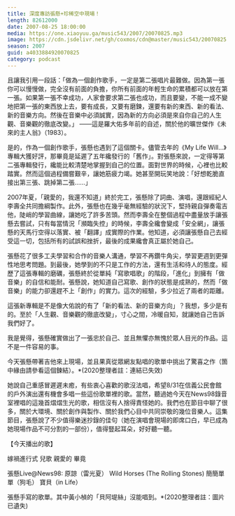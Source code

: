 ```yaml
---
title: 深度專訪張懸+珍稀空中現場！
length: 82612000
date: 2007-08-25 18:00:00
media: https://one.xiaoyuu.ga/music543/2007/20070825.mp3
image: https://cdn.jsdelivr.net/gh/coxmos/cdn@master/music543/20070825.png
season: 2007
guid: a4033884920070825
category: podcast
---
```


且讓我引用一段話：「做為一個創作歌手，一定是第二張唱片最難做。因為第一張你可以慢慢做，完全沒有前面的負擔，你所有前面的年輕生命的累積都可以放在第一張。如果第一張不幸成功，人家會要求第二張也成功，而且要變，不能一成不變地把第一張的東西放上去，要有成長，又要有磨鍊，還要有新的東西、新的看法、新的音樂方向。然後在音樂中必須誠實，因為新的方向必須是來自你自己的人生觀、音樂觀的徹底改變。」
——這是羅大佑多年前的自述，關於他的曠世傑作《未來的主人翁》（1983）。

是的，作為一個創作歌手，張懸也遇到了這個關卡。儘管去年的《My Life Will…》專輯大獲好評，那畢竟是延遲了五年纔發行的「舊作」。對張懸來說，一定得等第二張專輯發行，纔能比較清楚地掌握到自己的位置。面對世界的時候，心裡也比較踏實。然而這個過程備嘗艱辛，讓她筋疲力竭。她甚至開玩笑地說：「好想乾脆直接出第三張、跳掉第二張……」

2007年夏，「親愛的，我還不知道」終於完工，張懸除了詞曲、演唱，還跟經紀人李壽全共同擔綱製作。此外，張懸也在幾乎毫無經驗的狀況下，堅持親自彈奏電吉他，陡峭的學習曲線，讓她吃了許多苦頭。然而李壽全在整個過程中盡量放手讓張懸去嘗試，只有每當情況「瀕臨失控」的時候，李壽全纔會變成「安全網」，讓張懸的天馬行空得以落實、被「翻譯」成實際的作業。他知道，必須讓張懸自己去經受這一切，包括所有的試誤和挫折，最後的成果纔會真正屬於她自己。

張懸花了很多工夫學習和合作的音樂人溝通，學習不再鑽牛角尖，學習更週到更彈性地思考問題。到最後，她學到的不只是工作的方法，還有生活和待人的態度。經歷了這張專輯的磨礪，張懸終於從單純「寫歌唱歌」的階段，「進化」到擁有「做音樂」的自信和能耐。張懸說，她知道自己寫歌、創作的狀態是成熟的，然而「做音樂」的能力卻還趕不上「創作」的實力。這次的經驗，多少拉近了兩者的距離。

這張新專輯是不是像大佑說的有了「新的看法、新的音樂方向」？我想，多少是有的。至於「人生觀、音樂觀的徹底改變」，寸心之間，冷暖自知，就讓她自己告訴我們好了。

我是覺得，張懸確實做出了一張忠於自己、並且無懼亦無愧於眾人目光的作品。這不是一件容易的事。

今天張懸帶著吉他來上現場，並且果真從眾網友點唱的歌單中挑出了驚喜之作（箇中緣由請參看這個鍊結）。*(2020整理者註：連結已失效)

她說自己重感冒遲遲未癒，有些衷心喜歡的歌沒法唱，希望8/31在信義公民會館的戶外演出還有機會多唱一些這份歌單裡的歌。當然，聽過她今天在News98錄音室裡唱的這幾首熠熠生光的歌，相信沒有人捨得責怪她的。我們也在節目中聊了很多，關於大環境、關於創作與製作、關於我們心目中共同崇敬的幾位音樂人。這集節目，張懸說了不少值得樂迷抄錄的佳句（她在演唱會現場的即席口白，早已成為她現場作品不可分割的一部份），值得豎起耳朵，好好聽一聽。

【今天播出的歌】

嫁禍進行式
兒歌
親愛的
畢竟

張懸Live@News98:
原諒（雷光夏）
Wild Horses (The Rolling Stones)
簡簡單單（狗毛）
寶貝（in Life）

張懸手寫的歌單。其中黃小楨的「貝阿堤絲」沒能唱到。*(2020整理者註：圖片已遺失)
